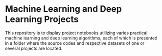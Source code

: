 # Machine Learning and Deep Learning Projects
This repository is to display project notebooks utilizing varies practical machine learning and deep learning algorithms, each of which is presented in a folder where the source codes and respective datasets of one or several projects are located.
